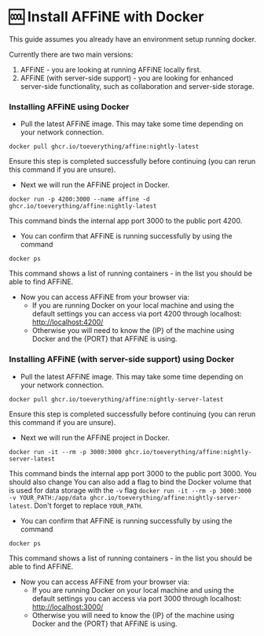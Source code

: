 # 🆒 Install AFFiNE with Docker

This guide assumes you already have an environment setup running docker.

Currently there are two main versions:
1) AFFiNE - you are looking at running AFFiNE locally first.
2) AFFiNE (with server-side support) - you are looking for enhanced server-side functionality, such as collaboration and server-side storage.

### Installing AFFiNE using Docker

* Pull the latest AFFiNE image. This may take some time depending on your network connection.

```
docker pull ghcr.io/toeverything/affine:nightly-latest
```

Ensure this step is completed successfully before continuing (you can rerun this command if you are unsure).

* Next we will run the AFFiNE project in Docker.

```
docker run -p 4200:3000 --name affine -d ghcr.io/toeverything/affine:nightly-latest
```

This command binds the internal app port 3000 to the public port 4200.

* You can confirm that AFFiNE is running successfully by using the command

```
docker ps
```

This command shows a list of running containers - in the list you should be able to find AFFiNE.

* Now you can access AFFiNE from your browser via:
  * If you are running Docker on your local machine and using the default settings you can access via port 4200 through localhost: [http://localhost:4200/](http://localhost:4200/)
  * Otherwise you will need to know the {IP} of the machine using Docker and the {PORT} that AFFiNE is using.

### Installing AFFiNE (with server-side support) using Docker

* Pull the latest AFFiNE image. This may take some time depending on your network connection.

```
docker pull ghcr.io/toeverything/affine:nightly-server-latest
```

Ensure this step is completed successfully before continuing (you can rerun this command if you are unsure).

* Next we will run the AFFiNE project in Docker.

```
docker run -it --rm -p 3000:3000 ghcr.io/toeverything/affine:nightly-server-latest
```

This command binds the internal app port 3000 to the public port 3000. You should also change You can also add a flag to bind the Docker volume that is used for data storage with the ```-v``` flag ```docker run -it --rm -p 3000:3000 -v YOUR_PATH:/app/data ghcr.io/toeverything/affine:nightly-server-latest```. Don't forget to replace ```YOUR_PATH```.

* You can confirm that AFFiNE is running successfully by using the command

```
docker ps
```

This command shows a list of running containers - in the list you should be able to find AFFiNE.

* Now you can access AFFiNE from your browser via:
  * If you are running Docker on your local machine and using the default settings you can access via port 3000 through localhost: [http://localhost:3000/](http://localhost:3000/)
  * Otherwise you will need to know the {IP} of the machine using Docker and the {PORT} that AFFiNE is using.
